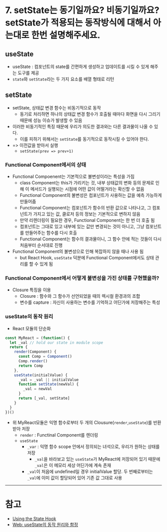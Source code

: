 # 7. setState는 동기일까요? 비동기일까요? setState가 적용되는 동작방식에 대해서 아는대로 한번 설명해주세요.

## useState
- useState : 컴포넌트의 state를 간편하게 생성하고 업데이트를 시킬 수 있게 해주는 도구를 제공
- `state`와 `setState`라는 두 가지 요소를 배열 형태로 리턴

## setState
- setState, 상태값 변경 함수는 비동기적으로 동작
  - 동기로 처리하면 하나의 상태값 변경 함수가 호출될 때마다 화면을 다시 그리기 때문에 성능 이슈가 발생할 수 있음
- 이러한 비동기적인 특징 때문에 우리가 의도한 결과와는 다른 결과물이 나올 수 있다.
  - 이를 피하기 위해서는 `setState`를 동기적으로 동작시킬 수 있어야 한다.
- => 이전값을 받아서 실행
  - `setState(prev => prev+1)`

### Functional Component에서의 상태
- Functional Compoenent는 기본적으로 불변성이라는 특성을 가짐
  - class Component는 this가 가리키는 것, 내부 상태값의 변화 등의 문제로 인해 이 메서드가 실행되는 시점에 어떤 값이 어떨거라는 확신할 수 없음
  - Functional Component의 불변성은 컴포넌트가 사용하는 값을 예측 가능하게 만들어줌
  - Functional Component는 컴포넌트가 함수의 반환 값으로 나타나고, 그 컴포넌트가 가지고 있는 값, 클로저 등의 정보는 기본적으로 변하지 않음
  - 만약 리렌더링이 필요한 경우, Functional Component는 한 번 더 호출 됨
  - 컴포넌트는 그대로 있고 내부에 있는 값만 변경되는 것이 아니고, 그냥 컴포넌트를 만들어주는 함수를 다시 호출
  - Functional Component는 함수의 결과물이니, 그 함수 안에 적는 것들이 다시 처음부터 순서대로 진행
- Functional Component의 불변성으로 인해 복잡하지 않을 때나 사용 됨
  - but React Hook, `useState` 덕분에 Functional Component에서도 상태 관리를 할 수 있게 됨

### Functional Component에서 어떻게 불변성을 가진 상태를 구현했을까?
- Closure 특징을 이용
  - Closure : 함수와 그 함수가 선언되었을 때의 렉시컬 환경과의 조합
  - 변수를 capture : 자신이 사용하는 변수를 기억하고 어딘가에 저장해주는 특성

### useState의 동작 원리
- React 모듈의 단순화
```js
const MyReact = (function() {
  let _val // hold our state in module scope
  return {
    render(Component) {
      const Comp = Component()
      Comp.render()
      return Comp
    },
    useState(initialValue) {
      _val = _val || initialValue
      function setState(newVal) {
        _val = newVal
      }
      return [_val, setState]
    }
  }
})()
```
- 위 MyReact모듈은 익명 함수로부터 두 개의 Clousure(`render`,`useState`)를 반환받아 저장
  - `render` : Functinal Component를 렌더링
  - `useState`
    - `_var` : 익명 함수 scope 안에서 정의되는 녀석으로, 우리가 원하는 상태를 저장
      - `_val`을 바라보고 있는 `useState`가 MyReact에 저장되어 있기 때문에 `_val`은 이 메모리 세상 어딘가에 계속 존재
    - `_val`이 처음에 undefined일 경우 initialValue 할당. 두 번째로부터는 `_val`에 이미 값이 할당되어 있어 기존 값 그대로 사용

-----
# 참고
- [Using the State Hook](https://ko.legacy.reactjs.org/docs/hooks-state.html)
- [Web: useState의 동작 원리와 함정](https://medium.com/hcleedev/web-usestate%EC%9D%98-%EB%8F%99%EC%9E%91-%EC%9B%90%EB%A6%AC%EC%99%80-%ED%95%A8%EC%A0%95-7b4825c16b9)